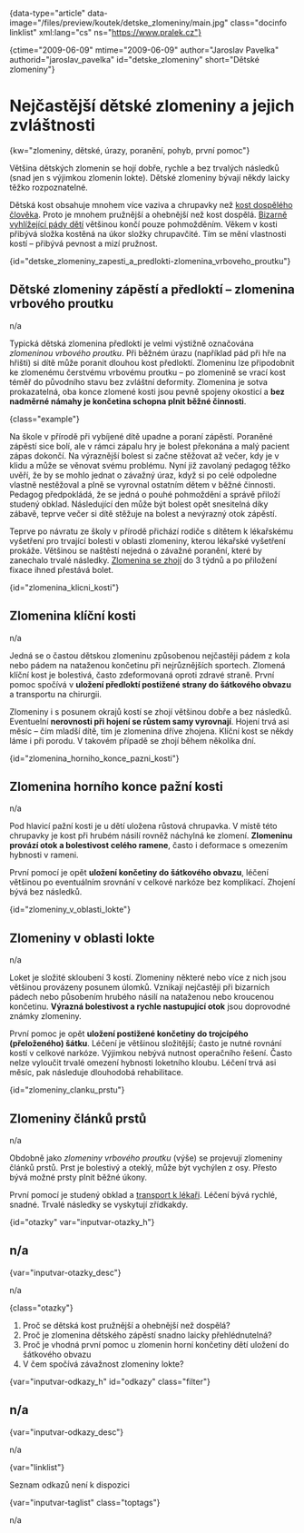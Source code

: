 
{data-type="article" data-image="/files/preview/koutek/detske_zlomeniny/main.jpg" class="docinfo linklist" xml:lang="cs" ns="https://www.pralek.cz"}

{ctime="2009-06-09" mtime="2009-06-09" author="Jaroslav Pavelka" authorid="jaroslav\_pavelka" id="detske\_zlomeniny" short="Dětské zlomeniny"}

# Nejčastější dětské zlomeniny a jejich zvláštnosti

<!-- generated attribute kw by user_udpatekw.sh on 2019-09-22, do not edit -->

<!-- generated attribute kw by user_udpatekw.sh on 2019-10-13, do not edit -->

{kw="zlomeniny, dětské, úrazy, poranění, pohyb, první pomoc"}

Většina dětských zlomenin se hojí dobře, rychle a bez trvalých následků (snad jen s výjimkou zlomenin lokte). Dětské zlomeniny bývají někdy laicky těžko rozpoznatelné.

Dětská kost obsahuje mnohem více vaziva a chrupavky než [kost dospělého člověka][1]. Proto je mnohem pružnější a ohebnější než kost dospělá. [Bizarně vyhlížející pády dětí][2] většinou končí pouze pohmožděním. Věkem v kosti přibývá složka kostěná na úkor složky chrupavčité. Tím se mění vlastnosti kostí – přibývá pevnost a mizí pružnost.

{id="detske\_zlomeniny\_zapesti\_a\_predlokti-zlomenina\_vrboveho\_proutku"}

## Dětské zlomeniny zápěstí a předloktí – zlomenina vrbového proutku

n/a

Typická dětská zlomenina předloktí je velmi výstižně označována _zlomeninou vrbového proutku_. Při běžném úrazu (například pád při hře na hřišti) si dítě může poranit dlouhou kost předloktí. Zlomeninu lze připodobnit ke zlomenému čerstvému vrbovému proutku – po zlomenině se vrací kost téměř do původního stavu bez zvláštní deformity. Zlomenina je sotva prokazatelná, oba konce zlomené kosti jsou pevně spojeny okosticí a **bez nadměrné námahy je končetina schopna plnit běžné činnosti**.

{class="example"}

Na škole v přírodě při vybíjené dítě upadne a poraní zápěstí. Poraněné zápěstí sice bolí, ale v rámci zápalu hry je bolest překonána a malý pacient zápas dokončí. Na výraznější bolest si začne stěžovat až večer, kdy je v klidu a může se věnovat svému problému. Nyní již zavolaný pedagog těžko uvěří, že by se mohlo jednat o závažný úraz, když si po celé odpoledne vlastně nestěžoval a plně se vyrovnal ostatním dětem v běžné činnosti. Pedagog předpokládá, že se jedná o pouhé pohmoždění a správě přiloží studený obklad. Následující den může být bolest opět snesitelná díky zábavě, teprve večer si dítě stěžuje na bolest a nevýrazný otok zápěstí.

Teprve po návratu ze školy v přírodě přichází rodiče s dítětem k lékařskému vyšetření pro trvající bolesti v oblasti zlomeniny, kterou lékařské vyšetření prokáže. Většinou se naštěstí nejedná o závažné poranění, které by zanechalo trvalé následky. [Zlomenina se zhojí][3] do 3 týdnů a po přiložení fixace ihned přestává bolet.

{id="zlomenina\_klicni\_kosti"}

## Zlomenina klíční kosti

n/a

Jedná se o častou dětskou zlomeninu způsobenou nejčastěji pádem z kola nebo pádem na nataženou končetinu při nejrůznějších sportech. Zlomená klíční kost je bolestivá, často zdeformovaná oproti zdravé straně. První pomoc spočívá v **uložení předloktí postižené strany do šátkového obvazu** a transportu na chirurgii.

Zlomeniny i s posunem okrajů kostí se zhojí většinou dobře a bez následků. Eventuelní **nerovnosti při hojení se růstem samy vyrovnají**. Hojení trvá asi měsíc – čím mladší dítě, tím je zlomenina dříve zhojena. Klíční kost se někdy láme i při porodu. V takovém případě se zhojí během několika dní.

{id="zlomenina\_horniho\_konce\_pazni\_kosti"}

## Zlomenina horního konce pažní kosti

n/a

Pod hlavicí pažní kosti je u dětí uložena růstová chrupavka. V místě této chrupavky je kost při hrubém násilí rovněž náchylná ke zlomení. **Zlomeninu provází otok a bolestivost celého ramene**, často i deformace s omezením hybnosti v rameni.

První pomocí je opět **uložení končetiny do šátkového obvazu**, léčení většinou po eventuálním srovnání v celkové narkóze bez komplikací. Zhojení bývá bez následků.

{id="zlomeniny\_v\_oblasti_lokte"}

## Zlomeniny v oblasti lokte

n/a

Loket je složité skloubení 3 kostí. Zlomeniny některé nebo více z nich jsou většinou provázeny posunem úlomků. Vznikají nejčastěji při bizarních pádech nebo působením hrubého násilí na nataženou nebo kroucenou končetinu. **Výrazná bolestivost a rychle nastupující otok** jsou doprovodné známky zlomeniny.

První pomoc je opět **uložení postižené končetiny do trojcípého (přeloženého) šátku**. Léčení je většinou složitější; často je nutné rovnání kostí v celkové narkóze. Výjimkou nebývá nutnost operačního řešení. Často nelze vyloučit trvalé omezení hybnosti loketního kloubu. Léčení trvá asi měsíc, pak následuje dlouhodobá rehabilitace.

{id="zlomeniny\_clanku\_prstu"}

## Zlomeniny článků prstů

n/a

Obdobně jako _zlomeniny vrbového proutku_ (výše) se projevují zlomeniny článků prstů. Prst je bolestivý a oteklý, může být vychýlen z osy. Přesto bývá možné prsty plnit běžné úkony.

První pomocí je studený obklad a [transport k lékaři][4]. Léčení bývá rychlé, snadné. Trvalé následky se vyskytují zřídkakdy.

{id="otazky" var="inputvar-otazky_h"}

## n/a

{var="inputvar-otazky_desc"}

n/a

{class="otazky"}

  1. Proč se dětská kost pružnější a ohebnější než dospělá?
  2. Proč je zlomenina dětského zápěstí snadno laicky přehlédnutelná?
  3. Proč je vhodná první pomoc u zlomenin horní končetiny dětí uložení do šátkového obvazu
  4. V čem spočívá závažnost zlomeniny lokte?

{var="inputvar-odkazy_h" id="odkazy" class="filter"}

## n/a

{var="inputvar-odkazy_desc"}

n/a

{var="linklist"}

Seznam odkazů není k dispozici

{var="inputvar-taglist" class="toptags"}

n/a

 [1]: zlomeniny_kosti
 [2]: urazy_deti
 [3]: leceni_zlomenin
 [4]: nalehavost_lekarskeho_vysetreni

